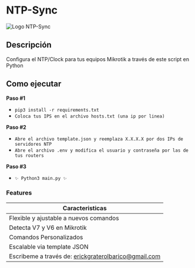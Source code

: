 # NTP-Sync
![Logo NTP-Sync](https://i.imgur.com/DeQY0Cx.png)
## Descripción
Configura el NTP/Clock para tus equipos Mikrotik a través de este script en Python 

## Como ejecutar

**Paso #1**
- ```pip3 install -r requirements.txt```
- ```Coloca tus IPS en el archivo hosts.txt (una ip por linea)```

**Paso #2**
- ```Abre el archivo template.json y reemplaza X.X.X.X por dos IPs de servidores NTP```
- ```Abre el archivo .env y modifica el usuario y contraseña por las de tus routers```

**Paso #3**
- ```✨ Python3 main.py ✨```
 

### Features

| Caracteristicas |
| ------ |
| Flexible y ajustable a nuevos comandos | 
| Detecta V7 y V6 en Mikrotik | 
| Comandos Personalizados | 
| Escalable via template JSON |
| Escribeme a través de: erickgraterolbarico@gmail.com|
